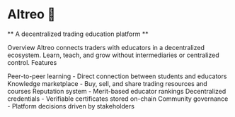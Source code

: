 # Altreo 🚀

** A decentralized trading education platform **


Overview
Altreo connects traders with educators in a decentralized ecosystem. Learn, teach, and grow without intermediaries or centralized control.
Features

Peer-to-peer learning - Direct connection between students and educators
Knowledge marketplace - Buy, sell, and share trading resources and courses
Reputation system - Merit-based educator rankings
Decentralized credentials - Verifiable certificates stored on-chain
Community governance - Platform decisions driven by stakeholders
